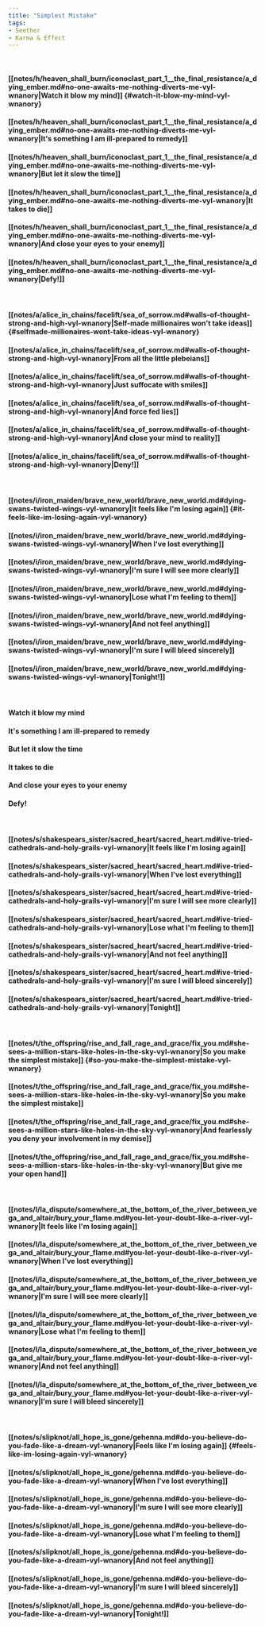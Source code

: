 ```yaml
---
title: "Simplest Mistake"
tags:
- Seether
- Karma & Effect
---
```

&nbsp;
#### [[notes/h/heaven_shall_burn/iconoclast_part_1__the_final_resistance/a_dying_ember.md#no-one-awaits-me-nothing-diverts-me-vyl-wnanory|Watch it blow my mind]] {#watch-it-blow-my-mind-vyl-wnanory}
#### [[notes/h/heaven_shall_burn/iconoclast_part_1__the_final_resistance/a_dying_ember.md#no-one-awaits-me-nothing-diverts-me-vyl-wnanory|It's something I am ill-prepared to remedy]]
#### [[notes/h/heaven_shall_burn/iconoclast_part_1__the_final_resistance/a_dying_ember.md#no-one-awaits-me-nothing-diverts-me-vyl-wnanory|But let it slow the time]]
#### [[notes/h/heaven_shall_burn/iconoclast_part_1__the_final_resistance/a_dying_ember.md#no-one-awaits-me-nothing-diverts-me-vyl-wnanory|It takes to die]]
#### [[notes/h/heaven_shall_burn/iconoclast_part_1__the_final_resistance/a_dying_ember.md#no-one-awaits-me-nothing-diverts-me-vyl-wnanory|And close your eyes to your enemy]]
#### [[notes/h/heaven_shall_burn/iconoclast_part_1__the_final_resistance/a_dying_ember.md#no-one-awaits-me-nothing-diverts-me-vyl-wnanory|Defy!]]
&nbsp;
#### [[notes/a/alice_in_chains/facelift/sea_of_sorrow.md#walls-of-thought-strong-and-high-vyl-wnanory|Self-made millionaires won't take ideas]] {#selfmade-millionaires-wont-take-ideas-vyl-wnanory}
#### [[notes/a/alice_in_chains/facelift/sea_of_sorrow.md#walls-of-thought-strong-and-high-vyl-wnanory|From all the little plebeians]]
#### [[notes/a/alice_in_chains/facelift/sea_of_sorrow.md#walls-of-thought-strong-and-high-vyl-wnanory|Just suffocate with smiles]]
#### [[notes/a/alice_in_chains/facelift/sea_of_sorrow.md#walls-of-thought-strong-and-high-vyl-wnanory|And force fed lies]]
#### [[notes/a/alice_in_chains/facelift/sea_of_sorrow.md#walls-of-thought-strong-and-high-vyl-wnanory|And close your mind to reality]]
#### [[notes/a/alice_in_chains/facelift/sea_of_sorrow.md#walls-of-thought-strong-and-high-vyl-wnanory|Deny!]]
&nbsp;
#### [[notes/i/iron_maiden/brave_new_world/brave_new_world.md#dying-swans-twisted-wings-vyl-wnanory|It feels like I'm losing again]] {#it-feels-like-im-losing-again-vyl-wnanory}
#### [[notes/i/iron_maiden/brave_new_world/brave_new_world.md#dying-swans-twisted-wings-vyl-wnanory|When I've lost everything]]
#### [[notes/i/iron_maiden/brave_new_world/brave_new_world.md#dying-swans-twisted-wings-vyl-wnanory|I'm sure I will see more clearly]]
#### [[notes/i/iron_maiden/brave_new_world/brave_new_world.md#dying-swans-twisted-wings-vyl-wnanory|Lose what I'm feeling to them]]
#### [[notes/i/iron_maiden/brave_new_world/brave_new_world.md#dying-swans-twisted-wings-vyl-wnanory|And not feel anything]]
#### [[notes/i/iron_maiden/brave_new_world/brave_new_world.md#dying-swans-twisted-wings-vyl-wnanory|I'm sure I will bleed sincerely]]
#### [[notes/i/iron_maiden/brave_new_world/brave_new_world.md#dying-swans-twisted-wings-vyl-wnanory|Tonight!]]
&nbsp;
#### Watch it blow my mind
#### It's something I am ill-prepared to remedy
#### But let it slow the time
#### It takes to die
#### And close your eyes to your enemy
#### Defy!
&nbsp;
#### [[notes/s/shakespears_sister/sacred_heart/sacred_heart.md#ive-tried-cathedrals-and-holy-grails-vyl-wnanory|It feels like I'm losing again]]
#### [[notes/s/shakespears_sister/sacred_heart/sacred_heart.md#ive-tried-cathedrals-and-holy-grails-vyl-wnanory|When I've lost everything]]
#### [[notes/s/shakespears_sister/sacred_heart/sacred_heart.md#ive-tried-cathedrals-and-holy-grails-vyl-wnanory|I'm sure I will see more clearly]]
#### [[notes/s/shakespears_sister/sacred_heart/sacred_heart.md#ive-tried-cathedrals-and-holy-grails-vyl-wnanory|Lose what I'm feeling to them]]
#### [[notes/s/shakespears_sister/sacred_heart/sacred_heart.md#ive-tried-cathedrals-and-holy-grails-vyl-wnanory|And not feel anything]]
#### [[notes/s/shakespears_sister/sacred_heart/sacred_heart.md#ive-tried-cathedrals-and-holy-grails-vyl-wnanory|I'm sure I will bleed sincerely]]
#### [[notes/s/shakespears_sister/sacred_heart/sacred_heart.md#ive-tried-cathedrals-and-holy-grails-vyl-wnanory|Tonight]]
&nbsp;
#### [[notes/t/the_offspring/rise_and_fall_rage_and_grace/fix_you.md#she-sees-a-million-stars-like-holes-in-the-sky-vyl-wnanory|So you make the simplest mistake]] {#so-you-make-the-simplest-mistake-vyl-wnanory}
#### [[notes/t/the_offspring/rise_and_fall_rage_and_grace/fix_you.md#she-sees-a-million-stars-like-holes-in-the-sky-vyl-wnanory|So you make the simplest mistake]]
#### [[notes/t/the_offspring/rise_and_fall_rage_and_grace/fix_you.md#she-sees-a-million-stars-like-holes-in-the-sky-vyl-wnanory|And fearlessly you deny your involvement in my demise]]
#### [[notes/t/the_offspring/rise_and_fall_rage_and_grace/fix_you.md#she-sees-a-million-stars-like-holes-in-the-sky-vyl-wnanory|But give me your open hand]]
&nbsp;
#### [[notes/l/la_dispute/somewhere_at_the_bottom_of_the_river_between_vega_and_altair/bury_your_flame.md#you-let-your-doubt-like-a-river-vyl-wnanory|It feels like I'm losing again]]
#### [[notes/l/la_dispute/somewhere_at_the_bottom_of_the_river_between_vega_and_altair/bury_your_flame.md#you-let-your-doubt-like-a-river-vyl-wnanory|When I've lost everything]]
#### [[notes/l/la_dispute/somewhere_at_the_bottom_of_the_river_between_vega_and_altair/bury_your_flame.md#you-let-your-doubt-like-a-river-vyl-wnanory|I'm sure I will see more clearly]]
#### [[notes/l/la_dispute/somewhere_at_the_bottom_of_the_river_between_vega_and_altair/bury_your_flame.md#you-let-your-doubt-like-a-river-vyl-wnanory|Lose what I'm feeling to them]]
#### [[notes/l/la_dispute/somewhere_at_the_bottom_of_the_river_between_vega_and_altair/bury_your_flame.md#you-let-your-doubt-like-a-river-vyl-wnanory|And not feel anything]]
#### [[notes/l/la_dispute/somewhere_at_the_bottom_of_the_river_between_vega_and_altair/bury_your_flame.md#you-let-your-doubt-like-a-river-vyl-wnanory|I'm sure I will bleed sincerely]]
&nbsp;
#### [[notes/s/slipknot/all_hope_is_gone/gehenna.md#do-you-believe-do-you-fade-like-a-dream-vyl-wnanory|Feels like I'm losing again]] {#feels-like-im-losing-again-vyl-wnanory}
#### [[notes/s/slipknot/all_hope_is_gone/gehenna.md#do-you-believe-do-you-fade-like-a-dream-vyl-wnanory|When I've lost everything]]
#### [[notes/s/slipknot/all_hope_is_gone/gehenna.md#do-you-believe-do-you-fade-like-a-dream-vyl-wnanory|I'm sure I will see more clearly]]
#### [[notes/s/slipknot/all_hope_is_gone/gehenna.md#do-you-believe-do-you-fade-like-a-dream-vyl-wnanory|Lose what I'm feeling to them]]
#### [[notes/s/slipknot/all_hope_is_gone/gehenna.md#do-you-believe-do-you-fade-like-a-dream-vyl-wnanory|And not feel anything]]
#### [[notes/s/slipknot/all_hope_is_gone/gehenna.md#do-you-believe-do-you-fade-like-a-dream-vyl-wnanory|I'm sure I will bleed sincerely]]
#### [[notes/s/slipknot/all_hope_is_gone/gehenna.md#do-you-believe-do-you-fade-like-a-dream-vyl-wnanory|Tonight!]]
